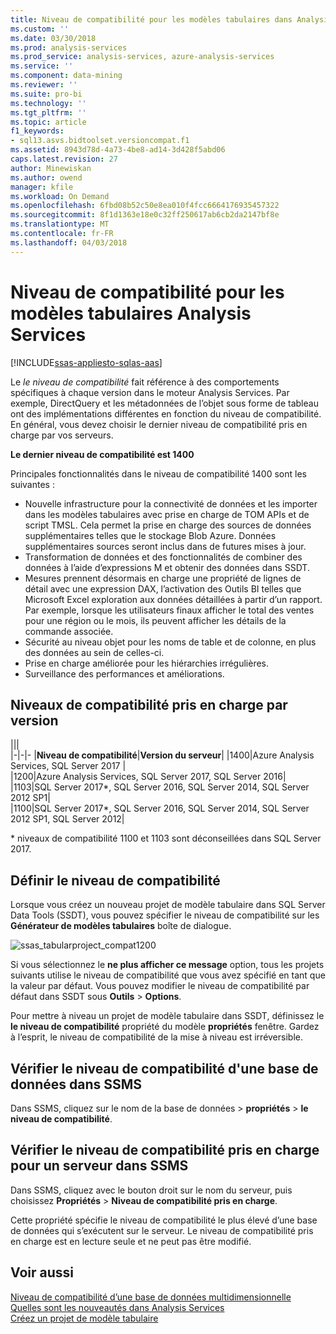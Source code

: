 ```yaml
---
title: Niveau de compatibilité pour les modèles tabulaires dans Analysis Services | Documents Microsoft
ms.custom: ''
ms.date: 03/30/2018
ms.prod: analysis-services
ms.prod_service: analysis-services, azure-analysis-services
ms.service: ''
ms.component: data-mining
ms.reviewer: ''
ms.suite: pro-bi
ms.technology: ''
ms.tgt_pltfrm: ''
ms.topic: article
f1_keywords:
- sql13.asvs.bidtoolset.versioncompat.f1
ms.assetid: 8943d78d-4a73-4be8-ad14-3d428f5abd06
caps.latest.revision: 27
author: Minewiskan
ms.author: owend
manager: kfile
ms.workload: On Demand
ms.openlocfilehash: 6fbd08b52c50e8ea010f4fcc6664176935457322
ms.sourcegitcommit: 8f1d1363e18e0c32ff250617ab6cb2da2147bf8e
ms.translationtype: MT
ms.contentlocale: fr-FR
ms.lasthandoff: 04/03/2018
---
```

# <a name="compatibility-level-for-analysis-services-tabular-models"></a>Niveau de compatibilité pour les modèles tabulaires Analysis Services
[!INCLUDE[ssas-appliesto-sqlas-aas](../../includes/ssas-appliesto-sqlas-aas.md)]

  Le *le niveau de compatibilité* fait référence à des comportements spécifiques à chaque version dans le moteur Analysis Services. Par exemple, DirectQuery et les métadonnées de l’objet sous forme de tableau ont des implémentations différentes en fonction du niveau de compatibilité. En général, vous devez choisir le dernier niveau de compatibilité pris en charge par vos serveurs.

  **Le dernier niveau de compatibilité est 1400** 
  
Principales fonctionnalités dans le niveau de compatibilité 1400 sont les suivantes :

*  Nouvelle infrastructure pour la connectivité de données et les importer dans les modèles tabulaires avec prise en charge de TOM APIs et de script TMSL. Cela permet la prise en charge des sources de données supplémentaires telles que le stockage Blob Azure. Données supplémentaires sources seront inclus dans de futures mises à jour.
*  Transformation de données et des fonctionnalités de combiner des données à l’aide d’expressions M et obtenir des données dans SSDT.
*  Mesures prennent désormais en charge une propriété de lignes de détail avec une expression DAX, l’activation des Outils BI telles que Microsoft Excel exploration aux données détaillées à partir d’un rapport. Par exemple, lorsque les utilisateurs finaux afficher le total des ventes pour une région ou le mois, ils peuvent afficher les détails de la commande associée. 
*  Sécurité au niveau objet pour les noms de table et de colonne, en plus des données au sein de celles-ci.
*  Prise en charge améliorée pour les hiérarchies irrégulières.
*  Surveillance des performances et améliorations.

  
## <a name="supported-compatibility-levels-by-version"></a>Niveaux de compatibilité pris en charge par version
  
|||  
|-|-|- 
|**Niveau de compatibilité**|**Version du serveur**| 
|1400|Azure Analysis Services, SQL Server 2017 |  
|1200|Azure Analysis Services, SQL Server 2017, SQL Server 2016| 
|1103|SQL Server 2017*, SQL Server 2016, SQL Server 2014, SQL Server 2012 SP1|  
|1100|SQL Server 2017*, SQL Server 2016, SQL Server 2014, SQL Server 2012 SP1, SQL Server 2012| 

\* niveaux de compatibilité 1100 et 1103 sont déconseillées dans SQL Server 2017.
  
## <a name="set-compatibility-level"></a>Définir le niveau de compatibilité 
 Lorsque vous créez un nouveau projet de modèle tabulaire dans SQL Server Data Tools (SSDT), vous pouvez spécifier le niveau de compatibilité sur les **Générateur de modèles tabulaires** boîte de dialogue. 
  
 ![ssas_tabularproject_compat1200](../../analysis-services/tabular-models/media/ssas-tabularproject-compat1200.png)  
  
 Si vous sélectionnez le **ne plus afficher ce message** option, tous les projets suivants utilise le niveau de compatibilité que vous avez spécifié en tant que la valeur par défaut. Vous pouvez modifier le niveau de compatibilité par défaut dans SSDT sous **Outils** > **Options**.  
  
 Pour mettre à niveau un projet de modèle tabulaire dans SSDT, définissez le **le niveau de compatibilité** propriété du modèle **propriétés** fenêtre. Gardez à l’esprit, le niveau de compatibilité de la mise à niveau est irréversible.
  
## <a name="check-compatibility-level-for-a-database-in-ssms"></a>Vérifier le niveau de compatibilité d'une base de données dans SSMS  
 Dans SSMS, cliquez sur le nom de la base de données > **propriétés** > **le niveau de compatibilité**.  
  
## <a name="check-supported-compatibility-level-for-a-server-in-ssms"></a>Vérifier le niveau de compatibilité pris en charge pour un serveur dans SSMS  
 Dans SSMS, cliquez avec le bouton droit sur le nom du serveur, puis choisissez **Propriétés** > **Niveau de compatibilité pris en charge**.  
  
 Cette propriété spécifie le niveau de compatibilité le plus élevé d’une base de données qui s’exécutent sur le serveur. Le niveau de compatibilité pris en charge est en lecture seule et ne peut pas être modifié.  
  
## <a name="see-also"></a>Voir aussi  
 [Niveau de compatibilité d’une base de données multidimensionnelle](../../analysis-services/multidimensional-models/compatibility-level-of-a-multidimensional-database-analysis-services.md)   
 [Quelles sont les nouveautés dans Analysis Services](../../analysis-services/what-s-new-in-analysis-services.md)   
 [Créez un projet de modèle tabulaire](../../analysis-services/tabular-models/create-a-new-tabular-model-project-analysis-services.md)  
  
  
